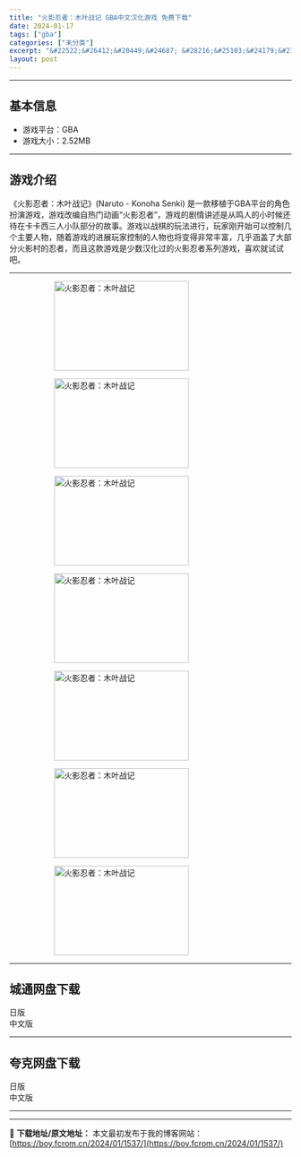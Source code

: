 ```yaml
---
title: "火影忍者：木叶战记 GBA中文汉化游戏 免费下载"
date: 2024-01-17
tags: ["gba"]
categories: ["未分类"]
excerpt: "&#22522;&#26412;&#20449;&#24687; &#28216;&#25103;&#24179;&#21488;&#65306;GBA&#28216;&#25103;&#22823;&#23567;&#65306;2.52MB&#28216;&#25103;&#20171;&amp;#32&hellip;"
layout: post
---
```


 <hr><h2>&#22522;&#26412;&#20449;&#24687;</h2> <ul><li>&#28216;&#25103;&#24179;&#21488;&#65306;GBA</li><li>&#28216;&#25103;&#22823;&#23567;&#65306;2.52MB</li></ul><hr><h2>&#28216;&#25103;&#20171;&#32461;</h2> &#12298;&#28779;&#24433;&#24525;&#32773;&#65306;&#26408;&#21494;&#25112;&#35760;&#12299;(Naruto - Konoha Senki) &#26159;&#19968;&#27454;&#31227;&#26893;&#20110;GBA&#24179;&#21488;&#30340;&#35282;&#33394;&#25198;&#28436;&#28216;&#25103;&#65292;&#28216;&#25103;&#25913;&#32534;&#33258;&#28909;&#38376;&#21160;&#30011;&ldquo;&#28779;&#24433;&#24525;&#32773;&rdquo;&#65292;&#28216;&#25103;&#30340;&#21095;&#24773;&#35762;&#36848;&#26159;&#20174;&#40483;&#20154;&#30340;&#23567;&#26102;&#20505;&#36824;&#24453;&#22312;&#21345;&#21345;&#35199;&#19977;&#20154;&#23567;&#38431;&#37096;&#20998;&#30340;&#25925;&#20107;&#12290;&#28216;&#25103;&#20197;&#25112;&#26827;&#30340;&#29609;&#27861;&#36827;&#34892;&#65292;&#29609;&#23478;&#21018;&#24320;&#22987;&#21487;&#20197;&#25511;&#21046;&#20960;&#20010;&#20027;&#35201;&#20154;&#29289;&#65292;&#38543;&#30528;&#28216;&#25103;&#30340;&#36827;&#23637;&#29609;&#23478;&#25511;&#21046;&#30340;&#20154;&#29289;&#20063;&#23558;&#21464;&#24471;&#38750;&#24120;&#20016;&#23500;&#65292;&#20960;&#20046;&#28085;&#30422;&#20102;&#22823;&#37096;&#20998;&#28779;&#24433;&#26449;&#30340;&#24525;&#32773;&#65292;&#32780;&#19988;&#36825;&#27454;&#28216;&#25103;&#26159;&#23569;&#25968;&#27721;&#21270;&#36807;&#30340;&#28779;&#24433;&#24525;&#32773;&#31995;&#21015;&#28216;&#25103;&#65292;&#21916;&#27426;&#23601;&#35797;&#35797;&#21543;&#12290; <hr><figure><figure><img loading="lazy" decoding="async" width="240" height="160" data-id="5304" src="https://boy.fcrom.cn/wp-content/uploads/2024/01/20240116_65a6377eef4b9.png" title="&#28779;&#24433;&#24525;&#32773;&#65306;&#26408;&#21494;&#25112;&#35760;-1" alt="火影忍者：木叶战记"></figure><figure><img loading="lazy" decoding="async" width="240" height="160" data-id="5298" src="https://boy.fcrom.cn/wp-content/uploads/2024/01/20240116_65a6377f2f7e2.png" title="&#28779;&#24433;&#24525;&#32773;&#65306;&#26408;&#21494;&#25112;&#35760;-2" alt="火影忍者：木叶战记"></figure><figure><img loading="lazy" decoding="async" width="240" height="160" data-id="5305" src="https://boy.fcrom.cn/wp-content/uploads/2024/01/20240116_65a6377f556d6.png" title="&#28779;&#24433;&#24525;&#32773;&#65306;&#26408;&#21494;&#25112;&#35760;-3" alt="火影忍者：木叶战记"></figure><figure><img loading="lazy" decoding="async" width="240" height="160" data-id="5300" src="https://boy.fcrom.cn/wp-content/uploads/2024/01/20240116_65a6377f8294a.png" title="&#28779;&#24433;&#24525;&#32773;&#65306;&#26408;&#21494;&#25112;&#35760;-4" alt="火影忍者：木叶战记"></figure><figure><img loading="lazy" decoding="async" width="240" height="160" data-id="5301" src="https://boy.fcrom.cn/wp-content/uploads/2024/01/20240116_65a6377f9e23f.png" title="&#28779;&#24433;&#24525;&#32773;&#65306;&#26408;&#21494;&#25112;&#35760;" alt="火影忍者：木叶战记"></figure><figure><img loading="lazy" decoding="async" width="240" height="160" data-id="5302" src="https://boy.fcrom.cn/wp-content/uploads/2024/01/20240116_65a6377fc5ae7.png" title="&#28779;&#24433;&#24525;&#32773;&#65306;&#26408;&#21494;&#25112;&#35760;" alt="火影忍者：木叶战记"></figure><figure><img loading="lazy" decoding="async" width="240" height="160" data-id="5303" src="https://boy.fcrom.cn/wp-content/uploads/2024/01/20240116_65a6377fea713.png" title="&#28779;&#24433;&#24525;&#32773;&#65306;&#26408;&#21494;&#25112;&#35760;" alt="火影忍者：木叶战记"></figure></figure><div><div> <hr><h2>&#22478;&#36890;&#32593;&#30424;&#19979;&#36733;</h2> <div> <div>&#26085;&#29256;</div> <div>&#20013;&#25991;&#29256;</div> </div> </div></div> <hr><h2>&#22840;&#20811;&#32593;&#30424;&#19979;&#36733;</h2> <div> <div>&#26085;&#29256;</div> <div>&#20013;&#25991;&#29256;</div> </div> <hr>

---
📖 **下载地址/原文地址：** 本文最初发布于我的博客网站：[https://boy.fcrom.cn/2024/01/1537/](https://boy.fcrom.cn/2024/01/1537/)
